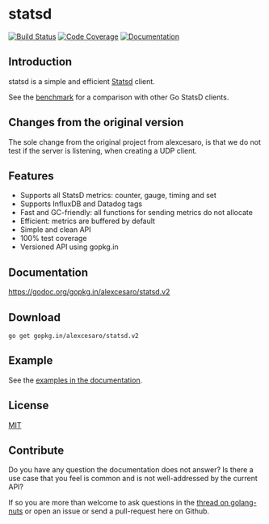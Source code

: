 # statsd
[![Build Status](https://travis-ci.org/alexcesaro/statsd.svg?branch=v2)](https://travis-ci.org/alexcesaro/statsd) [![Code Coverage](http://gocover.io/_badge/gopkg.in/alexcesaro/statsd.v2)](http://gocover.io/gopkg.in/alexcesaro/statsd.v2) [![Documentation](https://godoc.org/gopkg.in/alexcesaro/statsd.v2?status.svg)](https://godoc.org/gopkg.in/alexcesaro/statsd.v2)

## Introduction

statsd is a simple and efficient [Statsd](https://github.com/etsy/statsd)
client.

See the [benchmark](https://github.com/alexcesaro/statsdbench) for a comparison
with other Go StatsD clients.

## Changes from the original version
The sole change from the original project from alexcesaro, is that we do not test if the server
is listening, when creating a UDP client.

## Features

- Supports all StatsD metrics: counter, gauge, timing and set
- Supports InfluxDB and Datadog tags
- Fast and GC-friendly: all functions for sending metrics do not allocate
- Efficient: metrics are buffered by default
- Simple and clean API
- 100% test coverage
- Versioned API using gopkg.in


## Documentation

https://godoc.org/gopkg.in/alexcesaro/statsd.v2


## Download

    go get gopkg.in/alexcesaro/statsd.v2


## Example

See the [examples in the documentation](https://godoc.org/gopkg.in/alexcesaro/statsd.v2#example-package).


## License

[MIT](LICENSE)


## Contribute

Do you have any question the documentation does not answer? Is there a use case
that you feel is common and is not well-addressed by the current API?

If so you are more than welcome to ask questions in the
[thread on golang-nuts](https://groups.google.com/d/topic/golang-nuts/Tz6t4_iLgnw/discussion)
or open an issue or send a pull-request here on Github.
